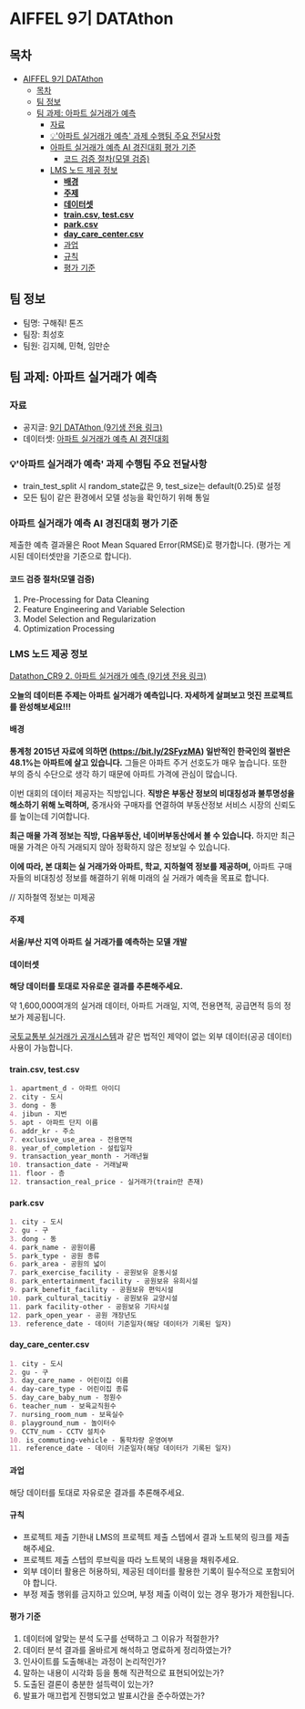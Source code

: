 # AIFFEL 9기 DATAthon

## 목차
- [AIFFEL 9기 DATAthon](#aiffel-9기-datathon)
  - [목차](#목차)
  - [팀 정보](#팀-정보)
  - [팀 과제: 아파트 실거래가 예측](#팀-과제-아파트-실거래가-예측)
    - [자료](#자료)
    - [💡'아파트 실거래가 예측' 과제 수행팀 주요 전달사항](#아파트-실거래가-예측-과제-수행팀-주요-전달사항)
    - [아파트 실거래가 예측 AI 경진대회 평가 기준](#아파트-실거래가-예측-ai-경진대회-평가-기준)
      - [코드 검증 절차(모델 검증)](#코드-검증-절차모델-검증)
    - [LMS 노드 제공 정보](#lms-노드-제공-정보)
      - [**배경**](#배경)
      - [**주제**](#주제)
      - [**데이터셋**](#데이터셋)
      - [**train.csv, test.csv**](#traincsv-testcsv)
      - [**park.csv**](#parkcsv)
      - [**day\_care\_center.csv**](#day_care_centercsv)
      - [과업](#과업)
      - [규칙](#규칙)
      - [평가 기준](#평가-기준)

## 팀 정보

- 팀명: 구해줘! 톤즈
- 팀장: 최성호
- 팀원: 김지혜, 민혁, 임만순

## 팀 과제: 아파트 실거래가 예측

### 자료

- 공지글: [9기 DATAthon (9기생 전용 링크)](https://www.notion.so/9-DATAthon-aaf543f5d9534382a4fd3d4b57e6b582?pvs=21)
- 데이터셋: [아파트 실거래가 예측 AI 경진대회](https://dacon.io/competitions/official/21265/overview/rules)

### 💡'아파트 실거래가 예측' 과제 수행팀 주요 전달사항

- train_test_split 시 random_state값은 9, test_size는 default(0.25)로 설정
- 모든 팀이 같은 환경에서 모델 성능을 확인하기 위해 통일

### 아파트 실거래가 예측 AI 경진대회 평가 기준

제출한 예측 결과물은 Root Mean Squared Error(RMSE)로 평가합니다. (평가는 게시된 데이터셋만을 기준으로 합니다).

#### 코드 검증 절차(모델 검증)

1. Pre-Processing for Data Cleaning
2. Feature Engineering and Variable Selection
3. Model Selection and Regularization
4. Optimization Processing

### LMS 노드 제공 정보

[Datathon_CR9 2. 아파트 실거래가 예측 (9기생 전용 링크)](https://lms.aiffel.io/course/1046/node/1963/step/10743/readonly)

**오늘의 데이터톤 주제는 아파트 실거래가 예측입니다. 자세하게 살펴보고 멋진 프로젝트를 완성해보세요!!!**

#### **배경**

**통계청 2015년 자료에 의하면 (<https://bit.ly/2SFyzMA>) 일반적인 한국인의 절반은 48.1%는 아파트에 살고 있습니다.** 그들은 아파트 주거 선호도가 매우 높습니다. 또한 부의 증식 수단으로 생각 하기 때문에 아파트 가격에 관심이 많습니다.

이번 대회의 데이터 제공자는 직방입니다. **직방은 부동산 정보의 비대칭성과 불투명성을 해소하기 위해 노력하며,** 중개사와 구매자를 연결하여 부동산정보 서비스 시장의 신뢰도를 높이는데 기여합니다.

**최근 매물 가격 정보는 직방, 다음부동산, 네이버부동산에서 볼 수 있습니다.** 하지만 최근 매물 가격은 아직 거래되지 않아 정확하지 않은 정보일 수 있습니다.

**이에 따라, 본 대회는 실 거래가와 아파트, 학교, 지하철역 정보를 제공하며,** 아파트 구매자들의 비대칭성 정보를 해결하기 위해 미래의 실 거래가 예측을 목표로 합니다.

// 지하철역 정보는 미제공

#### **주제**

**서울/부산 지역 아파트 실 거래가를 예측하는 모델 개발**

#### **데이터셋**

**해당 데이터를 토대로 자유로운 결과를 추론해주세요.**

약 1,600,000여개의 실거래 데이터, 아파트 거래일, 지역, 전용면적, 공급면적 등의 정보가 제공됩니다.

[국토교통부 실거래가 공개시스템](http://rt.molit.go.kr/)과 같은 법적인 제약이 없는 외부 데이터(공공 데이터) 사용이 가능합니다.

#### **train.csv, test.csv**

```markdown
1. apartment_d - 아파트 아이디
2. city - 도시
3. dong - 동
4. jibun - 지번
5. apt - 아파트 단지 이름
6. addr_kr - 주소
7. exclusive_use_area - 전용면적
8. year_of_completion - 설립일자
9. transaction_year_month - 거래년월
10. transaction_date - 거래날짜
11. floor - 층
12. transaction_real_price - 실거래가(train만 존재)
```

#### **park.csv**

```markdown
1. city - 도시
2. gu - 구
3. dong - 동
4. park_name - 공원이름
5. park_type - 공원 종류
6. park_area - 공원의 넓이
7. park_exercise_facility - 공원보유 운동시설
8. park_entertainment_facility - 공원보유 유희시설
9. park_benefit_facility - 공원보유 편익시설
10. park_cultural_tacitiy - 공원보유 교양시설
11. park facility-other - 공원보유 기타시설
12. park_open_year - 공원 개장년도
13. reference_date - 데이터 기준일자(해당 데이터가 기록된 일자)
```

#### **day_care_center.csv**

```markdown
1. city - 도시
2. gu - 구
3. day_care_name - 어린이집 이름
4. day-care_type - 어린이집 종류
5. day_care_baby_num - 정원수
6. teacher_num - 보육교직원수
7. nursing_room_num - 보육실수
8. playground_num - 놀이터수
9. CCTV_num - CCTV 설치수
10. is_commuting-vehicle - 통학차량 운영여부
11. reference_date - 데이터 기준일자(해당 데이터가 기록된 일자)
```

#### 과업

해당 데이터를 토대로 자유로운 결과를 추론해주세요.

#### 규칙

- 프로젝트 제출 기한내 LMS의 프로젝트 제출 스텝에서 결과 노트북의 링크를 제출해주세요.
- 프로젝트 제출 스텝의 루브릭을 따라 노트북의 내용을 채워주세요.
- 외부 데이터 활용은 허용하되, 제공된 데이터를 활용한 기록이 필수적으로 포함되어야 합니다.
- 부정 제출 행위를 금지하고 있으며, 부정 제출 이력이 있는 경우 평가가 제한됩니다.

#### 평가 기준

1. 데이터에 알맞는 분석 도구를 선택하고 그 이유가 적절한가?
2. 데이터 분석 결과를 올바르게 해석하고 명료하게 정리하였는가?
3. 인사이트를 도출해내는 과정이 논리적인가?
4. 말하는 내용이 시각화 등을 통해 직관적으로 표현되어있는가?
5. 도출된 결론이 충분한 설득력이 있는가?
6. 발표가 매끄럽게 진행되었고 발표시간을 준수하였는가?
